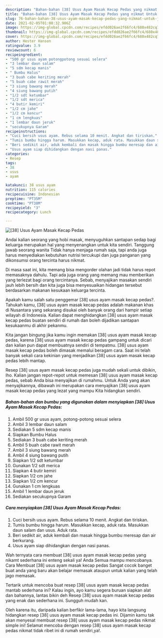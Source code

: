 ```yaml
---
description: "Bahan-bahan [38] Usus Ayam Masak Kecap Pedas yang nikmat Untuk Jualan"
title: "Bahan-bahan [38] Usus Ayam Masak Kecap Pedas yang nikmat Untuk Jualan"
slug: 76-bahan-bahan-38-usus-ayam-masak-kecap-pedas-yang-nikmat-untuk-jualan
date: 2021-02-05T01:08:32.906Z
image: https://img-global.cpcdn.com/recipes/efdd026ae2f66fc4/680x482cq70/38-usus-ayam-masak-kecap-pedas-foto-resep-utama.jpg
thumbnail: https://img-global.cpcdn.com/recipes/efdd026ae2f66fc4/680x482cq70/38-usus-ayam-masak-kecap-pedas-foto-resep-utama.jpg
cover: https://img-global.cpcdn.com/recipes/efdd026ae2f66fc4/680x482cq70/38-usus-ayam-masak-kecap-pedas-foto-resep-utama.jpg
author: Hester Hanson
ratingvalue: 3.9
reviewcount: 6
recipeingredient:
- "500 gr usus ayam potongpotong sesuai selera"
- "3 lembar daun salam"
- "5 sdm kecap manis"
- " Bumbu Halus"
- "3 buah cabe keriting merah"
- "5 buah cabe rawit merah"
- "3 siung bawang merah"
- "4 siung bawang putih"
- "1/2 sdt ketumbar"
- "1/2 sdt merica"
- "4 butir kemiri"
- "1/2 cm jahe"
- "1/2 cm kencur"
- "1 cm lengkuas"
- "1 lembar daun jeruk"
- "secukupnya Garam"
recipeinstructions:
- "Cuci bersih usus ayam. Rebus selama 10 menit. Angkat dan tiriskan."
- "Tumis bumbu hingga harum. Masukkan kecap, aduk rata. Masukkan daun salam dan usus. Aduk rata."
- "Beri sedikit air, aduk kembali dan masak hingga bumbu meresap dan air berkurang."
- "Usus ayam siap dihidangkan dengan nasi panas."
categories:
- Resep
tags:
- 38
- usus
- ayam

katakunci: 38 usus ayam 
nutrition: 115 calories
recipecuisine: Indonesian
preptime: "PT35M"
cooktime: "PT38M"
recipeyield: "3"
recipecategory: Lunch

---
```



![[38] Usus Ayam Masak Kecap Pedas](https://img-global.cpcdn.com/recipes/efdd026ae2f66fc4/680x482cq70/38-usus-ayam-masak-kecap-pedas-foto-resep-utama.jpg)

Andai kalian seorang yang hobi masak, menyuguhkan santapan sedap bagi keluarga merupakan hal yang menyenangkan untuk kita sendiri. Tanggung jawab seorang  wanita Tidak hanya menjaga rumah saja, tapi anda juga harus menyediakan kebutuhan nutrisi tercukupi dan juga panganan yang dikonsumsi orang tercinta harus nikmat.

Di masa  saat ini, kita memang bisa mengorder olahan jadi tidak harus repot memasaknya dahulu. Tapi ada juga orang yang memang mau memberikan yang terlezat bagi orang tercintanya. Sebab, menyajikan masakan sendiri jauh lebih bersih dan kita juga bisa menyesuaikan hidangan tersebut berdasarkan makanan kesukaan keluarga tercinta. 



Apakah kamu salah satu penggemar [38] usus ayam masak kecap pedas?. Tahukah kamu, [38] usus ayam masak kecap pedas adalah makanan khas di Nusantara yang sekarang disukai oleh banyak orang dari hampir setiap wilayah di Indonesia. Kalian dapat menghidangkan [38] usus ayam masak kecap pedas buatan sendiri di rumah dan boleh dijadikan santapan kesukaanmu di akhir pekanmu.

Kita jangan bingung jika kamu ingin memakan [38] usus ayam masak kecap pedas, karena [38] usus ayam masak kecap pedas gampang untuk dicari dan kalian pun dapat membuatnya sendiri di tempatmu. [38] usus ayam masak kecap pedas boleh dimasak memalui beragam cara. Saat ini telah banyak sekali cara kekinian yang menjadikan [38] usus ayam masak kecap pedas lebih mantap.

Resep [38] usus ayam masak kecap pedas juga mudah sekali untuk dibikin, lho. Kalian jangan repot-repot untuk memesan [38] usus ayam masak kecap pedas, sebab Anda bisa menyajikan di rumahmu. Untuk Anda yang akan menyajikannya, dibawah ini merupakan cara menyajikan [38] usus ayam masak kecap pedas yang lezat yang mampu Kita hidangkan sendiri.

<!--inarticleads1-->

##### Bahan-bahan dan bumbu yang digunakan dalam menyiapkan [38] Usus Ayam Masak Kecap Pedas:

1. Ambil 500 gr usus ayam, potong-potong sesuai selera
1. Ambil 3 lembar daun salam
1. Sediakan 5 sdm kecap manis
1. Siapkan  Bumbu Halus
1. Sediakan 3 buah cabe keriting merah
1. Ambil 5 buah cabe rawit merah
1. Ambil 3 siung bawang merah
1. Ambil 4 siung bawang putih
1. Siapkan 1/2 sdt ketumbar
1. Gunakan 1/2 sdt merica
1. Siapkan 4 butir kemiri
1. Siapkan 1/2 cm jahe
1. Siapkan 1/2 cm kencur
1. Gunakan 1 cm lengkuas
1. Ambil 1 lembar daun jeruk
1. Sediakan secukupnya Garam




<!--inarticleads2-->

##### Cara menyiapkan [38] Usus Ayam Masak Kecap Pedas:

1. Cuci bersih usus ayam. Rebus selama 10 menit. Angkat dan tiriskan.
1. Tumis bumbu hingga harum. Masukkan kecap, aduk rata. Masukkan daun salam dan usus. Aduk rata.
1. Beri sedikit air, aduk kembali dan masak hingga bumbu meresap dan air berkurang.
1. Usus ayam siap dihidangkan dengan nasi panas.




Wah ternyata cara membuat [38] usus ayam masak kecap pedas yang nikamt sederhana ini enteng sekali ya! Anda Semua mampu mencobanya. Cara Membuat [38] usus ayam masak kecap pedas Sangat cocok banget buat anda yang baru akan belajar memasak ataupun untuk kalian yang telah jago memasak.

Tertarik untuk mencoba buat resep [38] usus ayam masak kecap pedas mantab sederhana ini? Kalau ingin, ayo kamu segera buruan siapkan alat dan bahannya, lantas bikin deh Resep [38] usus ayam masak kecap pedas yang enak dan sederhana ini. Sungguh mudah kan. 

Oleh karena itu, daripada kalian berfikir lama-lama, hayo kita langsung hidangkan resep [38] usus ayam masak kecap pedas ini. Dijamin kamu tak akan menyesal membuat resep [38] usus ayam masak kecap pedas nikmat simple ini! Selamat mencoba dengan resep [38] usus ayam masak kecap pedas nikmat tidak ribet ini di rumah sendiri,ya!.


